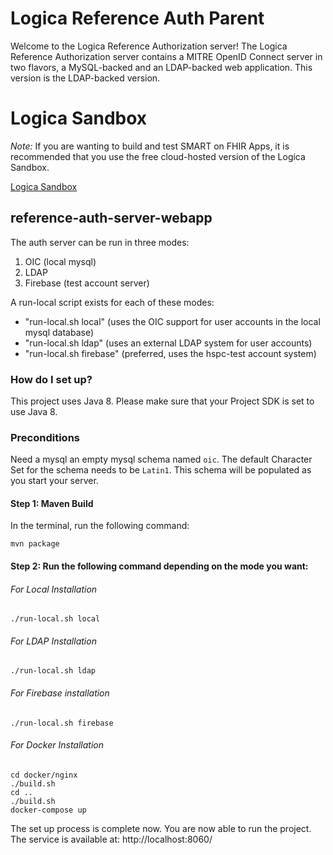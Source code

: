 # Logica Reference Auth Parent

Welcome to the Logica Reference Authorization server!  The Logica Reference Authorization server contains a MITRE OpenID Connect server in two flavors, a MySQL-backed and an LDAP-backed web application.  This version is the LDAP-backed version.

# Logica Sandbox

*Note:* If you are wanting to build and test SMART on FHIR Apps, it is recommended that you use the free cloud-hosted version of the Logica Sandbox.

[Logica Sandbox](https://sandbox.logicahealth.org)

## reference-auth-server-webapp

The auth server can be run in three modes:
 1. OIC (local mysql)
 2. LDAP
 3. Firebase (test account server)  
 
 A run-local script exists for each of these modes:

* "run-local.sh local" (uses the OIC support for user accounts in the local mysql database) 
* "run-local.sh ldap" (uses an external LDAP system for user accounts) 
* "run-local.sh firebase" (preferred, uses the hspc-test account system) 

### How do I set up?
This project uses Java 8.  Please make sure that your Project SDK is set to use Java 8.

### Preconditions
Need a mysql an empty mysql schema named `oic`. The default Character Set for the schema needs to be `Latin1`. This schema will be populated as you start your server.

#### Step 1: Maven Build
In the terminal, run the following command:

    mvn package

#### Step 2: Run the following command depending on the mode you want:
    
###### For Local Installation
 
`./run-local.sh local`

###### For LDAP Installation
`./run-local.sh ldap`

###### For Firebase installation
`./run-local.sh firebase`

###### For Docker Installation

    cd docker/nginx
    ./build.sh
    cd ..
    ./build.sh
    docker-compose up
    
The set up process is complete now. You are now able to run the project. 
The service is available at: 
    http://localhost:8060/

